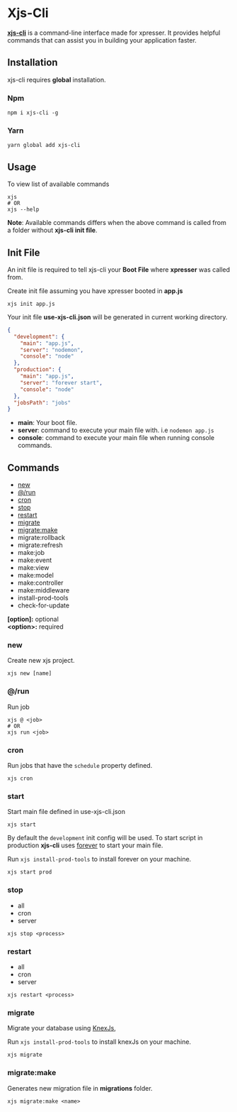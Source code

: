 # Xjs-Cli

[**xjs-cli**](https://www.npmjs.com/package/xjs-cli) is a command-line interface made for xpresser. 
It provides helpful commands that can assist you in building your application faster. 

## Installation
xjs-cli requires **global** installation.

### Npm
```shell script
npm i xjs-cli -g
```

### Yarn
```shell script
yarn global add xjs-cli
```

## Usage
To view list of available commands
```shell script
xjs
# OR
xjs --help
```

**Note**: Available commands differs when the above command is called from a folder without **xjs-cli init file**.

## Init File
An init file is required to tell xjs-cli your **Boot File** where **xpresser** was called from.

Create init file assuming you have xpresser booted in **app.js** 
```shell script
xjs init app.js
```
Your init file **use-xjs-cli.json** will be generated in current working directory.

```json
{
  "development": {
    "main": "app.js",
    "server": "nodemon",
    "console": "node"
  },
  "production": {
    "main": "app.js",
    "server": "forever start",
    "console": "node"
  },
  "jobsPath": "jobs"
}
```

* **main**: Your boot file.
* **server**: command to execute your main file with.
    i.e `nodemon app.js`
* **console**:  command to execute your main file when running console commands.


## Commands
* [new](#new)
* [@/run](#run)
* [cron](#cron)
* [stop](#stop)
* [restart](#restart)
* [migrate](#migrate)
* [migrate:make](#migratemake)
* migrate:rollback
* migrate:refresh
* make:job
* make:event
* make:view
* make:model
* make:controller
* make:middleware
* install-prod-tools
* check-for-update

**[option]:** optional <br>
**&lt;option&gt;:** required

### new
Create new xjs project.
```shell script
xjs new [name]
```

### @/run
Run job
```shell script
xjs @ <job>
# OR
xjs run <job>
```

### cron
Run jobs that have the `schedule` property defined.
```shell script
xjs cron
```

### start
Start main file defined in use-xjs-cli.json
```shell script
xjs start
```

By default the `development` init config will be used.
To start script in production **xjs-cli** uses [forever](https://www.npmjs.com/package/forever) to start your main file.

Run `xjs install-prod-tools` to install forever on your machine.
```shell script
xjs start prod
``` 

### stop
* all
* cron
* server

```shell script
xjs stop <process>
```

### restart
* all
* cron
* server

```shell script
xjs restart <process>
```

### migrate
Migrate your database using [KnexJs](https://www.npmjs.com/package/knex), 


Run `xjs install-prod-tools` to install knexJs on your machine.

```shell script
xjs migrate
```

### migrate:make
Generates new migration file in **migrations** folder.

```shell script
xjs migrate:make <name>
```



